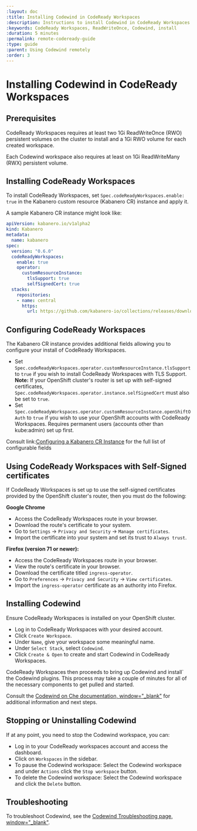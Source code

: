 ```yaml
---
:layout: doc
:title: Installing Codewind in CodeReady Workspaces
:description: Instructions to install Codewind in CodeReady Workspaces 
:keywords: CodeReady Workspaces, ReadWriteOnce, Codewind, install
:duration: 5 minutes 
:permalink: remote-codeready-guide
:type: guide 
:parent: Using Codewind remotely 
:order: 3 
---
```


# Installing Codewind in CodeReady Workspaces 

## Prerequisites

CodeReady Workspaces requires at least two 1Gi ReadWriteOnce (RWO) persistent volumes on the cluster to install and a 1Gi RWO volume for each created workspace.

Each Codewind workspace also requires at least on 1Gi ReadWriteMany (RWX) persistent volume.

## Installing CodeReady Workspaces
To install CodeReady Workspaces, set `Spec.codeReadyWorkspaces.enable: true` in the Kabanero custom resource (Kabanero CR) instance and apply it.

A sample Kabanero CR instance might look like:
```yaml
apiVersion: kabanero.io/v1alpha2
kind: Kabanero
metadata:
  name: kabanero
spec:
  version: "0.6.0"
  codeReadyWorkspaces:
    enable: true
    operator:
      customResourceInstance:
        tlsSupport: true
        selfSignedCert: true
  stacks: 
    repositories: 
    - name: central
      https:
        url: https://github.com/kabanero-io/collections/releases/download/0.6.0/kabanero-index.yaml
```

## Configuring CodeReady Workspaces
The Kabanero CR instance provides additional fields allowing you to configure your install of CodeReady Workspaces. 

* Set `Spec.codeReadyWorkspaces.operator.customResourceInstance.tlsSupport` to `true` if you wish to install CodeReady Workspaces with TLS Support. 
  **Note:** If your OpenShift cluster's router is set up with self-signed certificates, `Spec.codeReadyWorkspaces.operator.instance.selfSignedCert` must also be set to `true`. 
* Set `Spec.codeReadyWorkspaces.operator.customResourceInstance.openShiftOAuth` to `true` if you wish to use your OpenShift accounts with CodeReady Workspaces.  Requires permanent users (accounts other than kube:admin) set up first.

Consult link:[Configuring a Kabanero CR Instance](kabanero-cr-config.html) for the full list of configurable fields

## Using CodeReady Workspaces with Self-Signed certificates
If CodeReady Workspaces is set up to use the self-signed certificates provided by the OpenShift cluster's router, then you must do the following:

**Google Chrome**

* Access the CodeReady Workspaces route in your browser.
* Download the route's certificate to your system.
* Go to `Settings` -> `Privacy and Security` -> `Manage certificates`.
* Import the certificate into your system and set its trust to `Always trust`.

**Firefox (version 71 or newer):**

* Access the CodeReady Workspaces route in your browser.
* View the route's certificate in your browser.
* Download the certificate titled `ingress-operator`.
* Go to `Preferences` -> `Privacy and Security` -> `View certificates`.
* Import the `ingress-operator` certificate as an authority into Firefox.

## Installing Codewind
Ensure CodeReady Workspaces is installed on your OpenShift cluster.

* Log in to CodeReady Workspaces with your desired account.
* Click `Create Workspace`.
* Under `Name`, give your workspace some meaningful name.
* Under `Select Stack`, select `Codewind`.
* Click `Create & Open` to create and start Codewind in CodeReady Workspaces.

CodeReady Workspaces then proceeds to bring up Codewind and install` the Codewind plugins. This process may take a couple of minutes for all of the necessary components to get pulled and started.

Consult the [Codewind on Che documentation, window="_blank"](https://www.eclipse.org/codewind/mdt-che-overview.html) for additional information and next steps.

## Stopping or Uninstalling Codewind
If at any point, you need to stop the Codewind workspace, you can:

* Log in to your CodeReady workspaces account and access the dashboard.
* Click on `Workspaces` in the sidebar.
* To pause the Codewind workspace: Select the Codewind workspace and under `Actions` click the `Stop workspace` button.
* To delete the Codewind workspace: Select the Codewind workspace and click the `Delete` button.

## Troubleshooting
To troubleshoot Codewind, see the [Codewind Troubleshooting page, window="_blank"](https://www.eclipse.org/codewind/troubleshooting.html).
